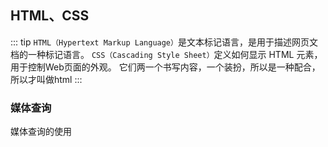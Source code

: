 ## HTML、CSS
::: tip
  `HTML（Hypertext Markup Language）`是文本标记语言，是用于描述网页文档的一种标记语言。
  `CSS（Cascading Style Sheet）`定义如何显示 HTML 元素，用于控制Web页面的外观。
  它们两一个书写内容，一个装扮，所以是一种配合，所以才叫做html
:::
### 媒体查询
  媒体查询的使用